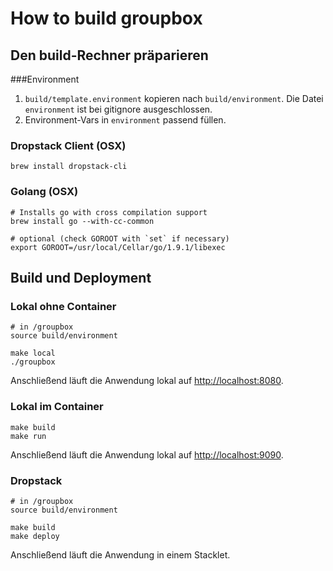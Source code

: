 # How to build groupbox
## Den build-Rechner präparieren
###Environment

1. `build/template.environment` kopieren nach `build/environment`. Die Datei `environment` ist bei gitignore ausgeschlossen.
2. Environment-Vars in `environment` passend füllen.

### Dropstack Client (OSX)
```
brew install dropstack-cli
```

### Golang (OSX)
```
# Installs go with cross compilation support
brew install go --with-cc-common 

# optional (check GOROOT with `set` if necessary)
export GOROOT=/usr/local/Cellar/go/1.9.1/libexec 
```

## Build und Deployment
### Lokal ohne Container
```
# in /groupbox
source build/environment

make local
./groupbox
```
Anschließend läuft die Anwendung lokal auf [http://localhost:8080](http://localhost:8080).

### Lokal im Container
```
make build
make run
```
Anschließend läuft die Anwendung lokal auf [http://localhost:9090](http://localhost:9090).

### Dropstack
```
# in /groupbox
source build/environment

make build
make deploy
```
Anschließend läuft die Anwendung in einem Stacklet.